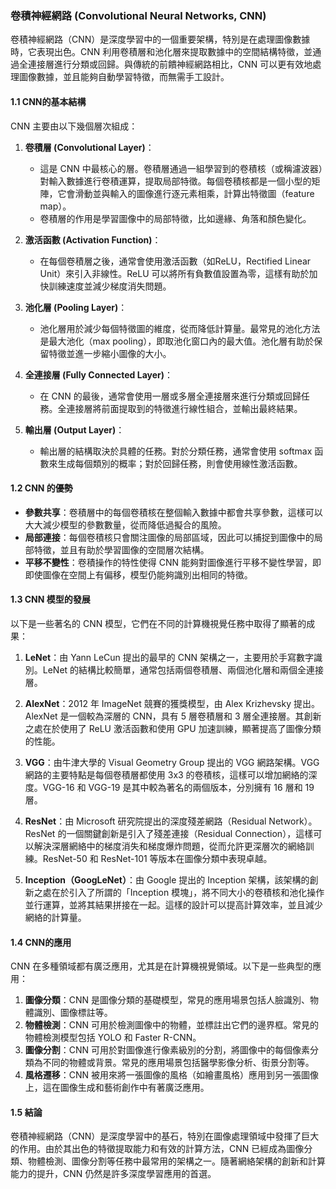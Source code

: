 ### 卷積神經網路 (Convolutional Neural Networks, CNN)

卷積神經網路（CNN）是深度學習中的一個重要架構，特別是在處理圖像數據時，它表現出色。CNN 利用卷積層和池化層來提取數據中的空間結構特徵，並通過全連接層進行分類或回歸。與傳統的前饋神經網路相比，CNN 可以更有效地處理圖像數據，並且能夠自動學習特徵，而無需手工設計。

#### 1.1 CNN的基本結構
CNN 主要由以下幾個層次組成：

1. **卷積層 (Convolutional Layer)**：
   - 這是 CNN 中最核心的層。卷積層通過一組學習到的卷積核（或稱濾波器）對輸入數據進行卷積運算，提取局部特徵。每個卷積核都是一個小型的矩陣，它會滑動並與輸入的圖像進行逐元素相乘，計算出特徵圖（feature map）。
   - 卷積層的作用是學習圖像中的局部特徵，比如邊緣、角落和顏色變化。

2. **激活函數 (Activation Function)**：
   - 在每個卷積層之後，通常會使用激活函數（如ReLU，Rectified Linear Unit）來引入非線性。ReLU 可以將所有負數值設置為零，這樣有助於加快訓練速度並減少梯度消失問題。

3. **池化層 (Pooling Layer)**：
   - 池化層用於減少每個特徵圖的維度，從而降低計算量。最常見的池化方法是最大池化（max pooling），即取池化窗口內的最大值。池化層有助於保留特徵並進一步縮小圖像的大小。

4. **全連接層 (Fully Connected Layer)**：
   - 在 CNN 的最後，通常會使用一層或多層全連接層來進行分類或回歸任務。全連接層將前面提取到的特徵進行線性組合，並輸出最終結果。

5. **輸出層 (Output Layer)**：
   - 輸出層的結構取決於具體的任務。對於分類任務，通常會使用 softmax 函數來生成每個類別的概率；對於回歸任務，則會使用線性激活函數。

#### 1.2 CNN 的優勢
- **參數共享**：卷積層中的每個卷積核在整個輸入數據中都會共享參數，這樣可以大大減少模型的參數數量，從而降低過擬合的風險。
- **局部連接**：每個卷積核只會關注圖像的局部區域，因此可以捕捉到圖像中的局部特徵，並且有助於學習圖像的空間層次結構。
- **平移不變性**：卷積操作的特性使得 CNN 能夠對圖像進行平移不變性學習，即即使圖像在空間上有偏移，模型仍能夠識別出相同的特徵。

#### 1.3 CNN 模型的發展
以下是一些著名的 CNN 模型，它們在不同的計算機視覺任務中取得了顯著的成果：

1. **LeNet**：由 Yann LeCun 提出的最早的 CNN 架構之一，主要用於手寫數字識別。LeNet 的結構比較簡單，通常包括兩個卷積層、兩個池化層和兩個全連接層。
   
2. **AlexNet**：2012 年 ImageNet 競賽的獲獎模型，由 Alex Krizhevsky 提出。AlexNet 是一個較為深層的 CNN，具有 5 層卷積層和 3 層全連接層。其創新之處在於使用了 ReLU 激活函數和使用 GPU 加速訓練，顯著提高了圖像分類的性能。

3. **VGG**：由牛津大學的 Visual Geometry Group 提出的 VGG 網路架構。VGG 網路的主要特點是每個卷積層都使用 3x3 的卷積核，這樣可以增加網絡的深度。VGG-16 和 VGG-19 是其中較為著名的兩個版本，分別擁有 16 層和 19 層。

4. **ResNet**：由 Microsoft 研究院提出的深度殘差網路（Residual Network）。ResNet 的一個關鍵創新是引入了殘差連接（Residual Connection），這樣可以解決深層網絡中的梯度消失和梯度爆炸問題，從而允許更深層次的網絡訓練。ResNet-50 和 ResNet-101 等版本在圖像分類中表現卓越。

5. **Inception（GoogLeNet）**：由 Google 提出的 Inception 架構，該架構的創新之處在於引入了所謂的「Inception 模塊」，將不同大小的卷積核和池化操作並行運算，並將其結果拼接在一起。這樣的設計可以提高計算效率，並且減少網絡的計算量。

#### 1.4 CNN的應用
CNN 在多種領域都有廣泛應用，尤其是在計算機視覺領域。以下是一些典型的應用：

1. **圖像分類**：CNN 是圖像分類的基礎模型，常見的應用場景包括人臉識別、物體識別、圖像標註等。
2. **物體檢測**：CNN 可用於檢測圖像中的物體，並標註出它們的邊界框。常見的物體檢測模型包括 YOLO 和 Faster R-CNN。
3. **圖像分割**：CNN 可用於對圖像進行像素級別的分割，將圖像中的每個像素分類為不同的物體或背景。常見的應用場景包括醫學影像分析、街景分割等。
4. **風格遷移**：CNN 被用來將一張圖像的風格（如繪畫風格）應用到另一張圖像上，這在圖像生成和藝術創作中有著廣泛應用。

#### 1.5 結論
卷積神經網路（CNN）是深度學習中的基石，特別在圖像處理領域中發揮了巨大的作用。由於其出色的特徵提取能力和有效的計算方法，CNN 已經成為圖像分類、物體檢測、圖像分割等任務中最常用的架構之一。隨著網絡架構的創新和計算能力的提升，CNN 仍然是許多深度學習應用的首選。